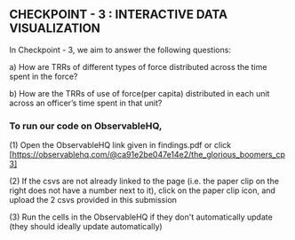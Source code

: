 ## CHECKPOINT - 3 : INTERACTIVE DATA VISUALIZATION 

In Checkpoint - 3, we aim to answer the following questions:

a) How are TRRs of different types of force distributed across the time spent in the force?

b) How are the TRRs of use of force(per capita) distributed in each unit across an officer’s time spent in that unit?

### To run our code on ObservableHQ,

(1) Open the ObservableHQ link given in findings.pdf or click [https://observablehq.com/@ca91e2be047e14e2/the_glorious_boomers_cp3]

(2) If the csvs are not already linked to the page (i.e. the paper clip on the right does not have a number next to it), click on the paper clip icon, and upload the 2 csvs provided in this submission

(3) Run the cells in the ObservableHQ if they don't automatically update (they should ideally update automatically)




```python

```
